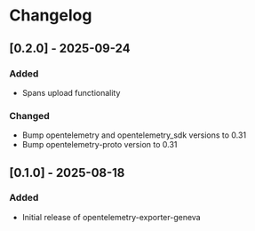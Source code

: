 # Changelog

## [0.2.0] - 2025-09-24

### Added
- Spans upload functionality

### Changed
- Bump opentelemetry and opentelemetry_sdk versions to 0.31
- Bump opentelemetry-proto version to 0.31

## [0.1.0] - 2025-08-18

### Added
- Initial release of opentelemetry-exporter-geneva
